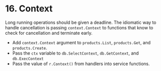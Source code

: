 # 16. Context

Long running operations should be given a deadline. The idiomatic way to handle cancellation is passing `context.Context` to functions that know to check for cancellation and terminate early.

- Add `context.Context` argument to `products.List`, `products.Get`, and `products.Create`.
- Pass the `ctx` variable to `db.SelectContext`, `db.GetContext`, and `db.ExecContext`
- Pass the value of `r.Context()` from handlers into service functions.

